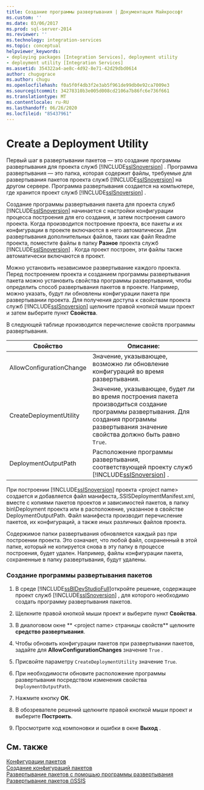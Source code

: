 ```yaml
---
title: Создание программы развертывания | Документация Майкрософт
ms.custom: ''
ms.date: 03/06/2017
ms.prod: sql-server-2014
ms.reviewer: ''
ms.technology: integration-services
ms.topic: conceptual
helpviewer_keywords:
- deploying packages [Integration Services], deployment utility
- deployment utility [Integration Services]
ms.assetid: 354322a4-ae8c-4d92-8e71-42d29dbd0614
author: chugugrace
ms.author: chugu
ms.openlocfilehash: f0a5f0f4db3f2e3ab5f961de99db0e92ca7009e3
ms.sourcegitcommit: 34278310b3e005d008cd2106a7b86fc6e736f661
ms.translationtype: MT
ms.contentlocale: ru-RU
ms.lasthandoff: 06/26/2020
ms.locfileid: "85437961"
---
```

# <a name="create-a-deployment-utility"></a>Create a Deployment Utility
  Первый шаг в развертывании пакетов — это создание программы развертывания для проекта служб [!INCLUDE[ssISnoversion](../includes/ssisnoversion-md.md)] . Программа развертывания — это папка, которая содержит файлы, требуемые для развертывания пакетов проекта служб [!INCLUDE[ssISnoversion](../includes/ssisnoversion-md.md)] на другом сервере. Программа развертывания создается на компьютере, где хранится проект служб [!INCLUDE[ssISnoversion](../includes/ssisnoversion-md.md)] .  
  
 Создание программы развертывания пакета для проекта служб [!INCLUDE[ssISnoversion](../includes/ssisnoversion-md.md)] начинается с настройки конфигурации процесса построения для его создания, и затем построения самого проекта. Когда производится построение проекта, все пакеты и их конфигурации в проекте включаются в него автоматически. Для развертывания дополнительных файлов, таких как файл Readme проекта, поместите файлы в папку **Разное** проекта служб [!INCLUDE[ssISnoversion](../includes/ssisnoversion-md.md)] . Когда проект построен, эти файлы также автоматически включаются в проект.  
  
 Можно установить независимое развертывание каждого проекта. Перед построением проекта и созданием программы развертывания пакета можно установить свойства программы развертывания, чтобы определить способ развертывания пакетов в проекте. Например, можно указать, будут ли обновлены конфигурации пакета при развертывании проекта. Для получения доступа к свойствам проекта служб [!INCLUDE[ssISnoversion](../includes/ssisnoversion-md.md)] щелкните правой кнопкой мыши проект и затем выберите пункт **Свойства**.  
  
 В следующей таблице производится перечисление свойств программы развертывания.  
  
|Свойство|Описание:|  
|--------------|-----------------|  
|AllowConfigurationChange|Значение, указывающее, возможно ли обновление конфигураций во время развертывания.|  
|CreateDeploymentUtility|Значение, указывающее, будет ли во время построения пакета производиться создание программы развертывания. Для создания программы развертывания значение свойства должно быть равно `True`.|  
|DeploymentOutputPath|Расположение программы развертывания, соответствующей проекту служб [!INCLUDE[ssISnoversion](../includes/ssisnoversion-md.md)] .|  
  
 При построении [!INCLUDE[ssISnoversion](../includes/ssisnoversion-md.md)] проекта \<project name> создается и добавляется файл манифеста,.SSISDeploymentManifest.xml, вместе с копиями пакетов проектов и зависимостей пакетов, в папку bin\Deployment проекта или в расположение, указанное в свойстве DeploymentOutputPath. Файл манифеста производит перечисление пакетов, их конфигураций, а также иных различных файлов проекта.  
  
 Содержимое папки развертывания обновляется каждый раз при построении проекта. Это означает, что любой файл, сохраненный в этой папке, который не копируется снова в эту папку в процессе построения, будет удален. Например, файлы конфигурации пакета, сохраненные в папку развертывания, будут удалены.  
  
### <a name="to-create-a-package-deployment-utility"></a>Создание программы развертывания пакетов  
  
1.  В среде [!INCLUDE[ssBIDevStudioFull](../includes/ssbidevstudiofull-md.md)]откройте решение, содержащее проект служб [!INCLUDE[ssISnoversion](../includes/ssisnoversion-md.md)] , для которого необходимо создать программу развертывания пакетов.  
  
2.  Щелкните правой кнопкой мыши проект и выберите пункт **Свойства**.  
  
3.  В диалоговом окне ** \<project name> страницы свойств** щелкните **средство развертывания**.  
  
4.  Чтобы обновить конфигурации пакетов при развертывании пакетов, задайте для **AllowConfigurationChanges** значение `True` .  
  
5.  Присвойте параметру `CreateDeploymentUtility` значение `True`.  
  
6.  При необходимости обновите расположение программы развертывания посредством изменения свойства `DeploymentOutputPath`.  
  
7.  Нажмите кнопку **ОК**.  
  
8.  В обозревателе решений щелкните правой кнопкой мыши проект и выберите **Построить**.  
  
9. Просмотрите ход компоновки и ошибки в окне **Выход** .  
  
## <a name="see-also"></a>См. также  
 [Конфигурации пакетов](../../2014/integration-services/package-configurations.md)   
 [Создание конфигураций пакетов](../../2014/integration-services/create-package-configurations.md)   
 [Развертывание пакетов с помощью программы развертывания](../../2014/integration-services/deploy-packages-by-using-the-deployment-utility.md)   
 [Развертывание пакетов &#40;&#41;SSIS](packages/legacy-package-deployment-ssis.md)  
  
  
